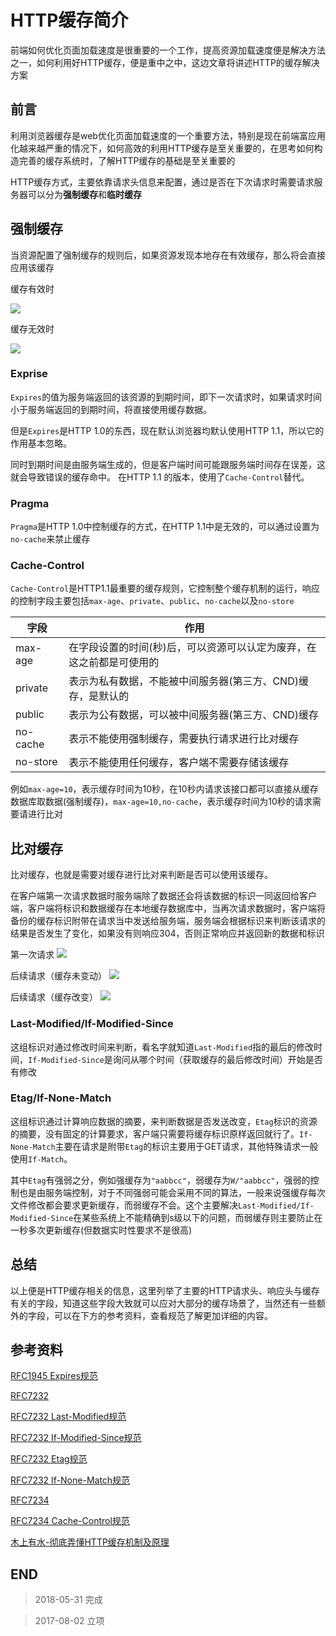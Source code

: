 # HTTP缓存简介

前端如何优化页面加载速度是很重要的一个工作，提高资源加载速度便是解决方法之一，如何利用好HTTP缓存，便是重中之中，这边文章将讲述HTTP的缓存解决方案

## 前言

利用浏览器缓存是web优化页面加载速度的一个重要方法，特别是现在前端富应用化越来越严重的情况下，如何高效的利用HTTP缓存是至关重要的，在思考如何构造完善的缓存系统时，了解HTTP缓存的基础是至关重要的

HTTP缓存方式，主要依靠请求头信息来配置，通过是否在下次请求时需要请求服务器可以分为**强制缓存**和**临时缓存**

## 强制缓存

当资源配置了强制缓存的规则后，如果资源发现本地存在有效缓存，那么将会直接应用该缓存

缓存有效时

![](https://blog-cdn.chenxiyuan.fun/18-4-9/32591361.jpg)

缓存无效时

![](https://blog-cdn.chenxiyuan.fun/18-4-9/96641016.jpg)

### Exprise

`Expires`的值为服务端返回的该资源的到期时间，即下一次请求时，如果请求时间小于服务端返回的到期时间，将直接使用缓存数据。

但是`Expires`是HTTP 1.0的东西，现在默认浏览器均默认使用HTTP 1.1，所以它的作用基本忽略。

同时到期时间是由服务端生成的，但是客户端时间可能跟服务端时间存在误差，这就会导致错误的缓存命中。
在HTTP 1.1 的版本，使用了`Cache-Control`替代。

### Pragma

`Pragma`是HTTP 1.0中控制缓存的方式，在HTTP 1.1中是无效的，可以通过设置为`no-cache`来禁止缓存

### Cache-Control

`Cache-Control`是HTTP1.1最重要的缓存规则，它控制整个缓存机制的运行，响应的控制字段主要包括`max-age`、`private`、`public`、`no-cache`以及`no-store`

|字段|作用|
|---|---|
|max-age|在字段设置的时间(秒)后，可以资源可以认定为废弃，在这之前都是可使用的|
|private|表示为私有数据，不能被中间服务器(第三方、CND)缓存，是默认的|
|public|表示为公有数据，可以被中间服务器(第三方、CND)缓存|
|no-cache|表示不能使用强制缓存，需要执行请求进行比对缓存|
|no-store|表示不能使用任何缓存，客户端不需要存储该缓存|

例如`max-age=10`，表示缓存时间为10秒，在10秒内请求该接口都可以直接从缓存数据库取数据(强制缓存)，`max-age=10,no-cache`，表示缓存时间为10秒的请求需要请进行比对

## 比对缓存

比对缓存，也就是需要对缓存进行比对来判断是否可以使用该缓存。

在客户端第一次请求数据时服务端除了数据还会将该数据的标识一同返回给客户端，客户端将标识和数据缓存在本地缓存数据库中，当再次请求数据时，客户端将备份的缓存标识附带在请求当中发送给服务端，服务端会根据标识来判断该请求的结果是否发生了变化，如果没有则响应304，否则正常响应并返回新的数据和标识

第一次请求
![](https://blog-cdn.chenxiyuan.fun/18-5-31/25784200.jpg)

后续请求（缓存未变动）
![](https://blog-cdn.chenxiyuan.fun/18-5-31/61091180.jpg)

后续请求（缓存改变）
![](https://blog-cdn.chenxiyuan.fun/18-5-31/73384480.jpg)

### Last-Modified/If-Modified-Since

这组标识对通过修改时间来判断，看名字就知道`Last-Modified`指的最后的修改时间，`If-Modified-Since`是询问从哪个时间（获取缓存的最后修改时间）开始是否有修改

### Etag/If-None-Match

这组标识通过计算响应数据的摘要，来判断数据是否发送改变，`Etag`标识的资源的摘要，没有固定的计算要求，客户端只需要将缓存标识原样返回就行了。`If-None-Match`主要在请求是附带`Etag`的标识主要用于GET请求，其他特殊请求一般使用`If-Match`。

其中`Etag`有强弱之分，例如强缓存为`"aabbcc"`，弱缓存为`W/"aabbcc"`，强弱的控制也是由服务端控制，对于不同强弱可能会采用不同的算法，一般来说强缓存每次文件修改都会要求更新缓存，而弱缓存不会。这个主要解决`Last-Modified/If-Modified-Since`在某些系统上不能精确到s级以下的问题，而弱缓存则主要防止在一秒多次更新缓存(但数据实时性要求不是很高)

## 总结

以上便是HTTP缓存相关的信息，这里列举了主要的HTTP请求头、响应头与缓存有关的字段，知道这些字段大致就可以应对大部分的缓存场景了，当然还有一些额外的字段，可以在下方的参考资料，查看规范了解更加详细的内容。

## 参考资料

[RFC1945 Expires规范](https://tools.ietf.org/html/rfc1945#section-10.7)

[RFC7232](https://tools.ietf.org/html/rfc7232)

[RFC7232 Last-Modified规范](https://tools.ietf.org/html/rfc7232#section-2.2)

[RFC7232 If-Modified-Since规范](https://tools.ietf.org/html/rfc7232#section-3.3)

[RFC7232 Etag规范](https://tools.ietf.org/html/rfc7232#section-2.3)

[RFC7232 If-None-Match规范](https://tools.ietf.org/html/rfc7232#section-2.3)

[RFC7234](https://tools.ietf.org/html/rfc7234)

[RFC7234 Cache-Control规范](https://tools.ietf.org/html/rfc7234#section-5.2)

[木上有水-彻底弄懂HTTP缓存机制及原理](https://www.cnblogs.com/chenqf/p/6386163.html)

## END

>   2018-05-31  完成

>   2017-08-02    立项